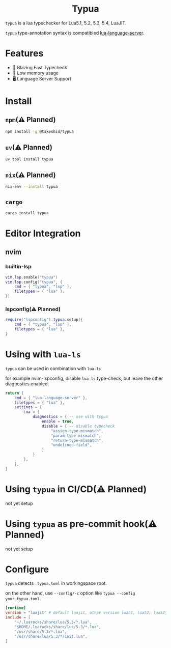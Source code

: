 <h1 align="center">Typua</h1>

`typua` is a lua typechecker for Lua5.1, 5.2, 5.3, 5.4, LuaJIT.

`typua` type-annotation syntax is compatibled [lua-language-server](https://github.com/luals/lua-language-server).


# Features
- 🚀 Blazing Fast Typecheck
- 💾 Low memory usage
- 🖥️ Language Server Support
 

# Install

## `npm`(⚠  Planned)
```bash
npm install -g @takeshid/typua
```

## `uv`(⚠  Planned)
```bash
uv tool install typua
```

## `nix`(⚠  Planned)
```bash
nix-env --install typua
```

## `cargo`
```bash
cargo install typua
```


# Editor Integration

## nvim

### builtin-lsp
```lua
vim.lsp.enable("typua")
vim.lsp.config("typua", {
	cmd = { "typua", "lsp" },
	filetypes = { "lua" },
})
```

### lspconfig(⚠  Planned)
```lua
require("lspconfig").typua.setup({
	cmd = { "typua", "lsp" },
	filetypes = { "lua" },
}
```

# Using with `lua-ls`
`typua` can be used in combination with `lua-ls`

for example nvim-lspconfig, disable `lua-ls` type-check, but leave the other diagnostics enabled.
```lua
return {
	cmd = { "lua-language-server" },
	filetypes = { "lua" },
	settings = {
		Lua = {
            diagnostics = { -- use with typua
                enable = true,
                disable = { -- disable typecheck
                    "assign-type-mismatch",
                    "param-type-mismatch",
                    "return-type-mismatch",
                    "undefined-field",
                }
            }
		},
	},
}
```


# Using `typua` in CI/CD(⚠  Planned)
not yet setup


# Using `typua` as pre-commit hook(⚠  Planned)
not yet setup


# Configure
`typua`  detects `.typua.toml` in workingspace root.

on the other hand, use `--config/-c` option like `typua --config your_typua.toml`.

```toml
[runtime]
version = "luajit" # default luajit, other version lua51, lua52, lua53, lua54
include = [
    "~/.luarocks/share/lua/5.3/*.lua",
    "$HOME/.luarocks/share/lua/5.3/*.lua",
    "/usr/share/5.3/*.lua",
    "/usr/share/lua/5.3/*/init.lua",
]
```
